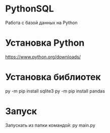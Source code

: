 # PythonSQL
Работа с базой данных на Python

# Установка Python
https://www.python.org/downloads/

# Установка библиотек
py -m pip install sqlite3
py -m pip install pandas

# Запуск
Запускать из папки командой:
py main.py
